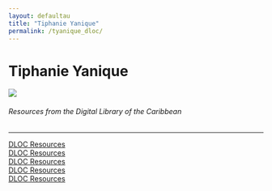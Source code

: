 ```yaml
---
layout: defaultau
title: "Tiphanie Yanique"
permalink: /tyanique_dloc/
---
```

<!-- partial:index.partial.html -->
<div class="content">
    <h1>Tiphanie Yanique</h1>
    <div class="quote">
        <div><img src="https://encrypted-tbn2.gstatic.com/images?q=tbn:ANd9GcRJVqMaVNrmXU5ZtXKYzcqaxVYnOAXS-8vc9bZCuAv3_bogMeQy" class="logo"></div>
    </div>
    <body>
    <h6>Resources from the Digital Library of the Caribbean</h6><hr> 
        <a href="https://www.dloc.com/UF00093999/00310/pdf" target="_blank">DLOC Resources</a><br>
        <a href="https://www.dloc.com/UF00093999/00310/pdf" target="_blank">DLOC Resources</a><br>
        <a href="https://www.dloc.com/AA00090268/00024/pdf" target="_blank">DLOC Resources</a><br>
        <a href="https://www.dloc.com/UF00095627/00042/images/28" target="_blank">DLOC Resources</a><br>
        <a href="https://www.dloc.com/AA00000079/00008/images/24" target="_blank">DLOC Resources</a><br>
    </body> 
          </div>
  <!-- partial -->
<script src='https://cdnjs.cloudflare.com/ajax/libs/jquery/3.1.1/jquery.min.js'></script><script  src="{{ site.baseurl }}/assets/js/authorscript.js"></script>